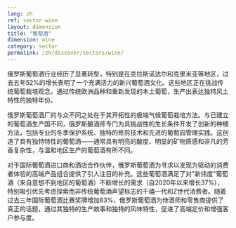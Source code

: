 ```yaml
---
lang: zh
ref: sector-wine
layout: dimension
title: "葡萄酒"
dimension: wine
category: sector
permalink: /zh/discover/sectors/wine/
---
```


俄罗斯葡萄酒行业经历了显著转型，特别是在克拉斯诺达尔和克里米亚等地区，过去五年52%的增长表明了一个充满活力的新兴葡萄酒文化。这些地区正在挑战传统葡萄栽培观念，通过传统欧洲品种和重新发现的本土葡萄，生产出表达独特风土特性的独特年份。

俄罗斯葡萄酒厂的与众不同之处在于其开拓性的极端气候葡萄栽培方法。与已建立的葡萄酒生产国不同，俄罗斯酿酒师专门为具挑战性的生长条件开发了创新的种植方法，包括专业的冬季保护系统、独特的修剪技术和先进的葡萄园管理实践。这创造了具有独特特性的葡萄酒——通常具有明亮的酸度、明显的矿物质感和非凡的芳香复杂性，与温和地区生产的葡萄酒有所不同。

对于国际葡萄酒进口商和酒店合作伙伴，俄罗斯葡萄酒为寻求以发现为驱动的消费者体验的高端产品组合提供了引人注目的补充。这些葡萄酒满足了对"新纬度"葡萄酒（来自意想不到地区的葡萄酒）不断增长的需求（自2020年以来增长37%），特别吸引优先考虑探索而非传统葡萄酒声望标志的千禧一代和Z世代消费者。随着过去三年国际葡萄酒比赛奖牌增加83%，俄罗斯葡萄酒为侍酒师和零售商提供了真正的话题，通过其独特的生产故事和独特的风味特性，促进了高端定价和增强客户参与度。
